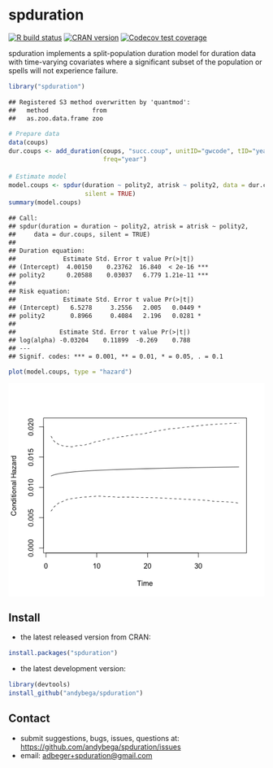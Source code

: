 
# spduration

[![R build
status](https://github.com/andybega/spduration/workflows/R-CMD-check/badge.svg)](https://github.com/andybega/spduration/actions)
[![CRAN
version](http://www.r-pkg.org/badges/version/spduration)](https://cran.r-project.org/package=spduration)
[![Codecov test
coverage](https://codecov.io/gh/andybega/spduration/branch/master/graph/badge.svg)](https://codecov.io/gh/andybega/spduration?branch=master)

spduration implements a split-population duration model for duration
data with time-varying covariates where a significant subset of the
population or spells will not experience failure.

``` r
library("spduration")
```

    ## Registered S3 method overwritten by 'quantmod':
    ##   method            from
    ##   as.zoo.data.frame zoo

``` r
# Prepare data
data(coups)
dur.coups <- add_duration(coups, "succ.coup", unitID="gwcode", tID="year",
                          freq="year")

# Estimate model
model.coups <- spdur(duration ~ polity2, atrisk ~ polity2, data = dur.coups,
                     silent = TRUE)
summary(model.coups)
```

    ## Call:
    ## spdur(duration = duration ~ polity2, atrisk = atrisk ~ polity2, 
    ##     data = dur.coups, silent = TRUE)
    ## 
    ## Duration equation: 
    ##             Estimate Std. Error t value Pr(>|t|)    
    ## (Intercept)  4.00150    0.23762  16.840  < 2e-16 ***
    ## polity2      0.20588    0.03037   6.779 1.21e-11 ***
    ## 
    ## Risk equation: 
    ##             Estimate Std. Error t value Pr(>|t|)  
    ## (Intercept)   6.5278     3.2556   2.005   0.0449 *
    ## polity2       0.8966     0.4084   2.196   0.0281 *
    ## 
    ##            Estimate Std. Error t value Pr(>|t|)
    ## log(alpha) -0.03204    0.11899  -0.269    0.788
    ## ---
    ## Signif. codes: *** = 0.001, ** = 0.01, * = 0.05, . = 0.1

``` r
plot(model.coups, type = "hazard")
```

<img src="man/figures/README-unnamed-chunk-2-1.png" style="display: block; margin: auto;" />

## Install

  - the latest released version from CRAN:

<!-- end list -->

``` r
install.packages("spduration")
```

  - the latest development version:

<!-- end list -->

``` r
library(devtools)
install_github("andybega/spduration")
```

## Contact

  - submit suggestions, bugs, issues, questions at:
    <https://github.com/andybega/spduration/issues>
  - email: <adbeger+spduration@gmail.com>
